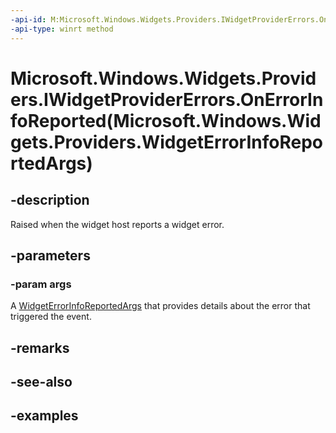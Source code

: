 ```yaml
---
-api-id: M:Microsoft.Windows.Widgets.Providers.IWidgetProviderErrors.OnErrorInfoReported(Microsoft.Windows.Widgets.Providers.WidgetErrorInfoReportedArgs)
-api-type: winrt method
---
```


# Microsoft.Windows.Widgets.Providers.IWidgetProviderErrors.OnErrorInfoReported(Microsoft.Windows.Widgets.Providers.WidgetErrorInfoReportedArgs)

<!--
public void OnErrorInfoReported (Microsoft.Windows.Widgets.Providers.WidgetErrorInfoReportedArgs args);
-->


## -description

Raised when the widget host reports a widget error.

## -parameters

### -param args

A [WidgetErrorInfoReportedArgs](xref:Microsoft.Windows.Widgets.Providers.WidgetErrorInfoReportedArgs) that provides details about the error that triggered the event.

## -remarks

## -see-also

## -examples


